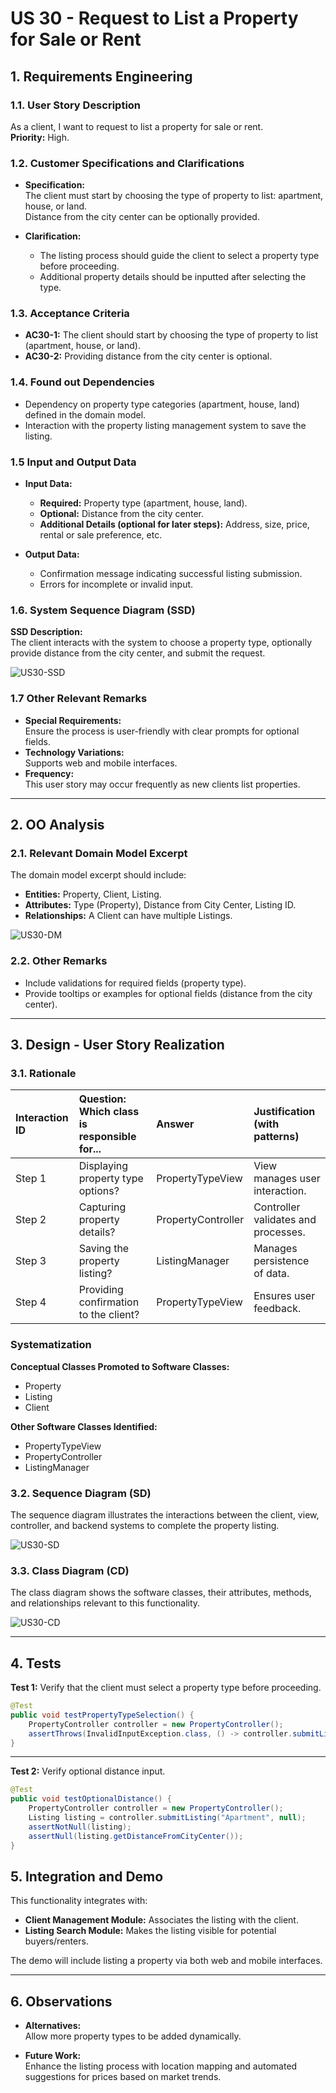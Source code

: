 # US 30 - Request to List a Property for Sale or Rent

## 1. Requirements Engineering

### 1.1. User Story Description

As a client, I want to request to list a property for sale or rent.  
**Priority:** High.

### 1.2. Customer Specifications and Clarifications

- **Specification:**  
  The client must start by choosing the type of property to list: apartment, house, or land.  
  Distance from the city center can be optionally provided.

- **Clarification:**
    - The listing process should guide the client to select a property type before proceeding.
    - Additional property details should be inputted after selecting the type.

### 1.3. Acceptance Criteria

- **AC30-1:** The client should start by choosing the type of property to list (apartment, house, or land).
- **AC30-2:** Providing distance from the city center is optional.

### 1.4. Found out Dependencies

- Dependency on property type categories (apartment, house, land) defined in the domain model.
- Interaction with the property listing management system to save the listing.

### 1.5 Input and Output Data

- **Input Data:**
    - **Required:** Property type (apartment, house, land).
    - **Optional:** Distance from the city center.
    - **Additional Details (optional for later steps):** Address, size, price, rental or sale preference, etc.

- **Output Data:**
    - Confirmation message indicating successful listing submission.
    - Errors for incomplete or invalid input.

### 1.6. System Sequence Diagram (SSD)

**SSD Description:**  
The client interacts with the system to choose a property type, optionally provide distance from the city center, and submit the request.

![US30-SSD](US30-SSD.svg)

### 1.7 Other Relevant Remarks

- **Special Requirements:**  
  Ensure the process is user-friendly with clear prompts for optional fields.
- **Technology Variations:**  
  Supports web and mobile interfaces.
- **Frequency:**  
  This user story may occur frequently as new clients list properties.

---

## 2. OO Analysis

### 2.1. Relevant Domain Model Excerpt

The domain model excerpt should include:
- **Entities:** Property, Client, Listing.
- **Attributes:** Type (Property), Distance from City Center, Listing ID.
- **Relationships:** A Client can have multiple Listings.

![US30-DM](US30-DM.svg)

### 2.2. Other Remarks

- Include validations for required fields (property type).
- Provide tooltips or examples for optional fields (distance from the city center).

---

## 3. Design - User Story Realization

### 3.1. Rationale

| Interaction ID | Question: Which class is responsible for... | Answer              | Justification (with patterns)         |
|:---------------|:--------------------------------------------|:--------------------|:--------------------------------------|
| Step 1         | Displaying property type options?          | PropertyTypeView    | View manages user interaction.        |
| Step 2         | Capturing property details?                | PropertyController  | Controller validates and processes.   |
| Step 3         | Saving the property listing?               | ListingManager      | Manages persistence of data.          |
| Step 4         | Providing confirmation to the client?      | PropertyTypeView    | Ensures user feedback.                |

### Systematization

**Conceptual Classes Promoted to Software Classes:**
- Property
- Listing
- Client

**Other Software Classes Identified:**
- PropertyTypeView
- PropertyController
- ListingManager

### 3.2. Sequence Diagram (SD)

The sequence diagram illustrates the interactions between the client, view, controller, and backend systems to complete the property listing.

![US30-SD](US30-SD.svg)

### 3.3. Class Diagram (CD)

The class diagram shows the software classes, their attributes, methods, and relationships relevant to this functionality.

![US30-CD](US30-CD.svg)

---

## 4. Tests

**Test 1:** Verify that the client must select a property type before proceeding.

```java
@Test
public void testPropertyTypeSelection() {
    PropertyController controller = new PropertyController();
    assertThrows(InvalidInputException.class, () -> controller.submitListing(null));
}
```

---

**Test 2:** Verify optional distance input.
```java
@Test
public void testOptionalDistance() {
    PropertyController controller = new PropertyController();
    Listing listing = controller.submitListing("Apartment", null);
    assertNotNull(listing);
    assertNull(listing.getDistanceFromCityCenter());
}

```
## 5. Integration and Demo

This functionality integrates with:
- **Client Management Module:** Associates the listing with the client.
- **Listing Search Module:** Makes the listing visible for potential buyers/renters.

The demo will include listing a property via both web and mobile interfaces.

---

## 6. Observations

- **Alternatives:**  
  Allow more property types to be added dynamically.

- **Future Work:**  
  Enhance the listing process with location mapping and automated suggestions for prices based on market trends.
